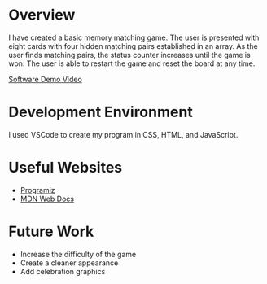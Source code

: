 # Overview

I have created a basic memory matching game. The user is presented with eight cards with four hidden matching pairs established in an array. As the user finds matching pairs, the status counter increases until the game is won. The user is able to restart the game and reset the board at any time. 

[Software Demo Video](http://youtube.link.goes.here)

# Development Environment

I used VSCode to create my program in CSS, HTML, and JavaScript. 

# Useful Websites

- [Programiz](https://www.programiz.com/javascript/data-types)
- [MDN Web Docs](https://developer.mozilla.org/en-US/docs/Learn_web_development/Core/Scripting/What_is_JavaScript)

# Future Work

- Increase the difficulty of the game
- Create a cleaner appearance 
- Add celebration graphics 
